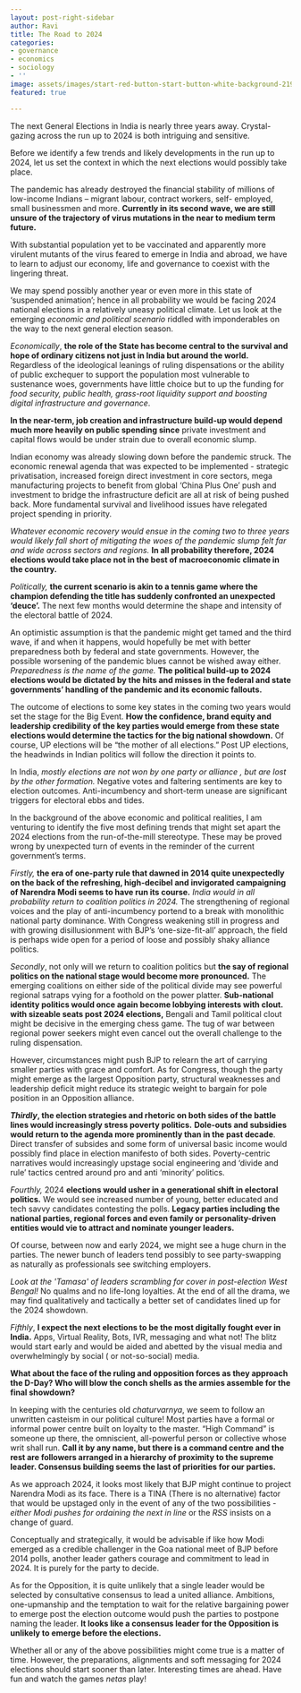 ```yaml
---
layout: post-right-sidebar
author: Ravi
title: The Road to 2024
categories:
- governance
- economics
- sociology
- ''
image: assets/images/start-red-button-start-button-white-background-219231317.jpg
featured: true

---
```

The next General Elections in India is nearly three years away. Crystal-gazing across the run up to 2024 is both intriguing and sensitive.

Before we identify a few trends and likely developments in the run up to 2024, let us set the context in which the next elections would possibly take place.

The pandemic has already destroyed the financial stability of millions of low-income Indians – migrant labour, contract workers, self- employed, small businessmen and more. **Currently in its second wave, we are still unsure of the trajectory of virus mutations in the near to medium term future.**

With substantial population yet to be vaccinated and apparently more virulent mutants of the virus feared to emerge in India and abroad, we have to learn to adjust our economy, life and governance to coexist with the lingering threat.

We may spend possibly another year or even more in this state of ‘suspended animation’; hence in all probability we would be facing 2024 national elections in a relatively uneasy political climate. Let us look at the emerging _economic and political scenario_ riddled with imponderables on the way to the next general election season.

_Economically_, **the role of the State has become central to the survival and hope of ordinary citizens not just in India but around the world.** Regardless of the ideological leanings of ruling dispensations or the ability of public exchequer to support the population most vulnerable to sustenance woes, governments have little choice but to up the funding for _food security, public health, grass-root liquidity support and boosting digital infrastructure and governance_.

**In the near-term, job creation and infrastructure build-up would depend much more heavily on public spending since** private investment and capital flows would be under strain due to overall economic slump.

Indian economy was already slowing down before the pandemic struck. The economic renewal agenda that was expected to be implemented - strategic privatisation, increased foreign direct investment in core sectors, mega manufacturing projects to benefit from global ‘China Plus One’ push and investment to bridge the infrastructure deficit are all at risk of being pushed back. More fundamental survival and livelihood issues have relegated project spending in priority.

_Whatever economic recovery would ensue in the coming two to three years would likely fall short of mitigating the woes of the pandemic slump felt far and wide across sectors and regions._ **In all probability therefore, 2024 elections would take place not in the best of macroeconomic climate in the country.**

_Politically,_ **the current scenario is akin to a tennis game where the champion defending the title has suddenly confronted an unexpected ‘deuce’.** The next few months would determine the shape and intensity of the electoral battle of 2024.

An optimistic assumption is that the pandemic might get tamed and the third wave, if and when it happens, would hopefully be met with better preparedness both by federal and state governments. However, the possible worsening of the pandemic blues cannot be wished away either. _Preparedness is the name of the game._ **The political build-up to 2024 elections would be dictated by the hits and misses in the federal and state governments’ handling of the pandemic and its economic fallouts.**

The outcome of elections to some key states in the coming two years would set the stage for the Big Event. **How the confidence, brand equity and leadership credibility of the key parties would emerge from these state elections would determine the tactics for the big national showdown.** Of course, UP elections will be “the mother of all elections.” Post UP elections, the headwinds in Indian politics will follow the direction it points to.

In India, _mostly elections are not won by one party or alliance , but are lost by the other formation._ Negative votes and faltering sentiments are key to election outcomes. Anti-incumbency and short-term unease are significant triggers for electoral ebbs and tides.

In the background of the above economic and political realities, I am venturing to identify the five most defining trends that might set apart the 2024 elections from the run-of-the-mill stereotype. These may be proved wrong by unexpected turn of events in the reminder of the current government’s terms.

_Firstly,_ **the era of one-party rule that dawned in 2014 quite unexpectedly on the back of the refreshing, high-decibel and invigorated campaigning of Narendra Modi seems to have run its course.** _India would in all probability return to coalition politics in 2024._ The strengthening of regional voices and the play of anti-incumbency portend to a break with monolithic national party dominance. With Congress weakening still in progress and with growing disillusionment with BJP’s ‘one-size-fit-all’ approach, the field is perhaps wide open for a period of loose and possibly shaky alliance politics.

_Secondly_, not only will we return to coalition politics but **the say of regional politics on the national stage would become more pronounced.** The emerging coalitions on either side of the political divide may see powerful regional satraps vying for a foothold on the power platter.  **Sub-national identity politics would once again become lobbying interests with clout. with sizeable seats post 2024 elections,** Bengali and Tamil political clout might be decisive in the emerging chess game. The tug of war between regional power seekers might even cancel out the overall challenge to the ruling dispensation. 

However, circumstances might push BJP to relearn the art of  carrying smaller parties with grace and comfort.  As for Congress, though the party might emerge as the largest Opposition party, structural weaknesses and leadership deficit might reduce its strategic weight to bargain for pole position in an Opposition alliance. 

**_Thirdly_, the election strategies and rhetoric on both sides of the battle lines would increasingly stress poverty politics.** **Dole-outs and subsidies would return to the agenda more prominently than in the past decade**. Direct transfer of subsides and some form of universal basic income would possibly find place in election manifesto of both sides. Poverty-centric narratives would increasingly upstage social engineering and ‘divide and rule’ tactics centred around pro and anti ‘minority’ politics.

_Fourthly,_ 2024 **elections would usher in a generational shift in electoral politics.** We would see increased number of young, better educated and tech savvy candidates contesting the polls. **Legacy parties including the national parties, regional forces and even family or personality-driven entities would vie to attract and nominate younger leaders.**

Of course, between now and early 2024, we might see a huge churn in the parties. The newer bunch of leaders tend possibly to see party-swapping as naturally as professionals see switching employers.

_Look at the 'Tamasa' of leaders scrambling for cover in post-election West Bengal!_ No qualms and no life-long loyalties. At the end of all the drama, we may find qualitatively and tactically a better set of candidates lined up for the 2024 showdown.

_Fifthly_, **I expect the next elections to be the most digitally fought ever in India.** Apps, Virtual Reality, Bots, IVR, messaging and what not! The blitz would start early and would be aided and abetted by the visual media and overwhelmingly by social ( or not-so-social) media.

**What about the face of the ruling and opposition forces as they approach the D-Day? Who will blow the conch shells as the armies assemble for the final showdown?** 

In keeping with the centuries old _chaturvarnya_, we seem to follow an unwritten casteism in our political culture! Most parties have a formal or informal power centre built on loyalty to the master. “High Command” is someone up there, the omniscient, all-powerful person or collective whose writ shall run. **Call it by any name, but there is a command centre and the rest are followers arranged in a hierarchy of proximity to the supreme leader. Consensus building seems the last of priorities for our parties.** 

As we approach 2024, it looks most likely that BJP might continue to project Narendra Modi as its face. There is a TINA (There is no alternative)  factor that would be upstaged only in the event of any of the two possibilities - _either Modi pushes for ordaining the next in line_ or the _RSS_ insists on a change of guard. 

Conceptually and strategically, it would be advisable if like how Modi emerged as a credible challenger in the Goa national meet of BJP before 2014 polls, another leader gathers courage and commitment to lead in 2024. It is purely for the party to decide.

As for the Opposition, it is quite unlikely that a single leader would be selected by consultative consensus to lead a united alliance. Ambitions, one-upmanship and the temptation to wait for the relative bargaining power to emerge post the election outcome would push the parties to postpone naming the leader. **It looks like a consensus leader for the Opposition is unlikely to emerge before the elections.**

Whether all or any of the above possibilities might come true is a matter of time. However, the preparations, alignments and soft messaging for 2024 elections should start sooner than later. Interesting times are ahead. Have fun and watch the games _netas_ play!